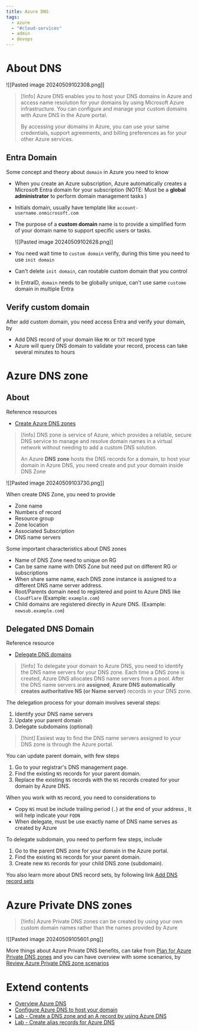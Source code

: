 ```yaml
---
title: Azure DNS
tags:
  - azure
  - "#cloud-services"
  - admin
  - devops
---
```

# About DNS

![[Pasted image 20240509102308.png]]

>[!info]
>Azure DNS enables you to host your DNS domains in Azure and access name resolution for your domains by using Microsoft Azure infrastructure. You can configure and manage your custom domains with Azure DNS in the Azure portal.
>
>By accessing your domains in Azure, you can use your same credentials, support agreements, and billing preferences as for your other Azure services.

## Entra Domain

Some concept and theory about `domain` in Azure you need to know

- When you create an Azure subscription, Azure automatically creates a Microsoft Entra domain for your subscription (NOTE: Must be a **global administrator** to perform domain management tasks )
- Initials domain, usually have template like `account-username.onmicrosoft.com`
- The purpose of a **custom domain** name is to provide a simplified form of your domain name to support specific users or tasks.

	![[Pasted image 20240509102628.png]]

- You need wait time to `custom domain` verify, during this time you need to use `init domain`
- Can't delete `init domain`, can routable custom domain that you control
- In EntraID, `domain` needs to be globally unique, can't use same `custome` domain in multiple Entra

## Verify custom domain

After add custom domain, you need access Entra and verify your domain, by

- Add DNS record of your domain like `MX` or `TXT` record type
- Azure will query DNS domain to validate your record, process can take several minutes to hours


# Azure DNS zone

## About

Reference resources

- [Create Azure DNS zones](https://learn.microsoft.com/en-us/training/modules/configure-azure-dns/4-create-zones)

>[!info]
>DNS zone is service of Azure, which provides a reliable, secure DNS service to manage and resolve domain names in a virtual network without needing to add a custom DNS solution. 
>
>An Azure **DNS zone** hosts the DNS records for a domain, to host your domain in Azure DNS, you need create and put your domain inside DNS Zone

![[Pasted image 20240509103730.png]]

When create DNS Zone, you need to provide

- Zone name
- Numbers of record
- Resource group
- Zone location
- Associated Subscription
- DNS name servers

Some important characteristics about DNS zones

- Name of DNS Zone need to unique on RG
- Can be same name with DNS Zone but need put on different RG or subscriptions
- When share same name, each DNS zone instance is assigned to a different DNS name server address.
- Root/Parents domain need to registered and point to Azure DNS like `Cloudflare` (Example: `example.com`)
- Child domains are registered directly in Azure DNS. (Example: `newsub.example.com`) 


## Delegated DNS Domain

Reference resource

- [Delegate DNS domains](https://learn.microsoft.com/en-us/training/modules/configure-azure-dns/5-delegate-dns-domains)

>[!info]
>To delegate your domain to Azure DNS, you need to identify the DNS name servers for your DNS zone. Each time a DNS zone is created, Azure DNS allocates DNS name servers from a pool. After the DNS name servers are **assigned**, **Azure DNS automatically creates authoritative NS (or Name server)** records in your DNS zone.

The delegation process for your domain involves several steps:

1. Identify your DNS name servers
2. Update your parent domain
3. Delegate subdomains (optional)

>[!hint]
>Easiest way to find the DNS name servers assigned to your DNS zone is through the Azure portal.

You can update parent domain, with few steps

1. Go to your registrar's DNS management page.
2. Find the existing `NS` records for your parent domain.
3. Replace the existing `NS` records with the `NS` records created for your domain by Azure DNS.

When you work with `NS` record, you need to considerations to

- Copy `NS` must be include trailing period  (`.`) at the end of your address , It will help indicate your `FQDN`
- When delegate, must be use exactly name of DNS name serves as created by Azure

To delegate subdomain, you need to perform few steps, include

1. Go to the parent DNS zone for your domain in the Azure portal.
2. Find the existing `NS` records for your parent domain.
3. Create new `NS` records for your child DNS zone (subdomain).


You also learn more about DNS record sets, by following link [Add DNS record sets](https://learn.microsoft.com/en-us/training/modules/configure-azure-dns/6-add-dns-record-sets)

# Azure Private DNS zones

>[!info]
>Azure Private DNS zones can be created by using your own custom domain names rather than the names provided by Azure

![[Pasted image 20240509105601.png]]

More things about Azure Private DNS benefits, can take from [Plan for Azure Private DNS zones](https://learn.microsoft.com/en-us/training/modules/configure-azure-dns/7-plan-for-private-dns-zones) and you can have overview with some scenarios, by [Review Azure Private DNS zone scenarios](https://learn.microsoft.com/en-us/training/modules/configure-azure-dns/8-determine-private-zone-scenarios)

# Extend contents

- [Overview Azure DNS](https://learn.microsoft.com/en-us/training/modules/host-domain-azure-dns/2-what-is-azure-dns)
- [Configure Azure DNS to host your domain](https://learn.microsoft.com/en-us/training/modules/host-domain-azure-dns/3-configure-azure-dns-host-domain)
- [Lab - Create a DNS zone and an A record by using Azure DNS](https://learn.microsoft.com/en-us/training/modules/host-domain-azure-dns/4-exercise-create-dns-zone-a-record)
- [Lab - Create alias records for Azure DNS](https://learn.microsoft.com/en-us/training/modules/host-domain-azure-dns/6-exercise-create-alias-records)